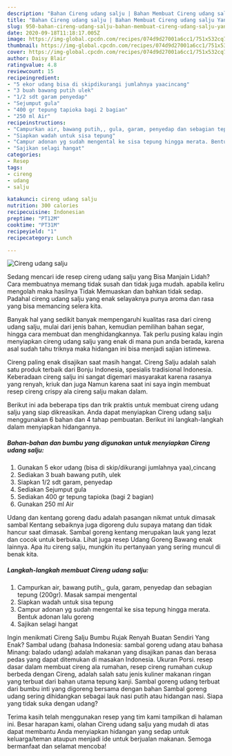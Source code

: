 ```yaml
---
description: "Bahan Cireng udang salju | Bahan Membuat Cireng udang salju Yang Lezat Sekali"
title: "Bahan Cireng udang salju | Bahan Membuat Cireng udang salju Yang Lezat Sekali"
slug: 950-bahan-cireng-udang-salju-bahan-membuat-cireng-udang-salju-yang-lezat-sekali
date: 2020-09-18T11:18:17.005Z
image: https://img-global.cpcdn.com/recipes/074d9d27001a6cc1/751x532cq70/cireng-udang-salju-foto-resep-utama.jpg
thumbnail: https://img-global.cpcdn.com/recipes/074d9d27001a6cc1/751x532cq70/cireng-udang-salju-foto-resep-utama.jpg
cover: https://img-global.cpcdn.com/recipes/074d9d27001a6cc1/751x532cq70/cireng-udang-salju-foto-resep-utama.jpg
author: Daisy Blair
ratingvalue: 4.8
reviewcount: 15
recipeingredient:
- "5 ekor udang bisa di skipdikurangi jumlahnya yaacincang"
- "3 buah bawang putih ulek"
- "1/2 sdt garam penyedap"
- "Sejumput gula"
- "400 gr tepung tapioka bagi 2 bagian"
- "250 ml Air"
recipeinstructions:
- "Campurkan air, bawang putih,, gula, garam, penyedap dan sebagian tepung (200gr). Masak sampai mengental"
- "Siapkan wadah untuk sisa tepung"
- "Campur adonan yg sudah mengental ke sisa tepung hingga merata. Bentuk adonan lalu goreng"
- "Sajikan selagi hangat"
categories:
- Resep
tags:
- cireng
- udang
- salju

katakunci: cireng udang salju 
nutrition: 300 calories
recipecuisine: Indonesian
preptime: "PT12M"
cooktime: "PT31M"
recipeyield: "1"
recipecategory: Lunch

---
```



![Cireng udang salju](https://img-global.cpcdn.com/recipes/074d9d27001a6cc1/751x532cq70/cireng-udang-salju-foto-resep-utama.jpg)

Sedang mencari ide resep cireng udang salju yang Bisa Manjain Lidah? Cara membuatnya memang tidak susah dan tidak juga mudah. apabila keliru mengolah maka hasilnya Tidak Memuaskan dan bahkan tidak sedap. Padahal cireng udang salju yang enak selayaknya punya aroma dan rasa yang bisa memancing selera kita.

Banyak hal yang sedikit banyak mempengaruhi kualitas rasa dari cireng udang salju, mulai dari jenis bahan, kemudian pemilihan bahan segar, hingga cara membuat dan menghidangkannya. Tak perlu pusing kalau ingin menyiapkan cireng udang salju yang enak di mana pun anda berada, karena asal sudah tahu triknya maka hidangan ini bisa menjadi sajian istimewa.

Cireng paling enak disajikan saat masih hangat. Cireng Salju adalah salah satu produk terbaik dari Bonju Indonesia, spesialis tradisional Indonesia. Keberadaan cireng salju ini sangat digemari masyarakat karena rasanya yang renyah, kriuk dan juga Namun karena saat ini saya ingin membuat resep cireng crispy ala cireng salju makan dalam.


Berikut ini ada beberapa tips dan trik praktis untuk membuat cireng udang salju yang siap dikreasikan. Anda dapat menyiapkan Cireng udang salju menggunakan 6 bahan dan 4 tahap pembuatan. Berikut ini langkah-langkah dalam menyiapkan hidangannya.

<!--inarticleads1-->

##### Bahan-bahan dan bumbu yang digunakan untuk menyiapkan Cireng udang salju:

1. Gunakan 5 ekor udang (bisa di skip/dikurangi jumlahnya yaa),cincang
1. Sediakan 3 buah bawang putih, ulek
1. Siapkan 1/2 sdt garam, penyedap
1. Sediakan Sejumput gula
1. Sediakan 400 gr tepung tapioka (bagi 2 bagian)
1. Gunakan 250 ml Air


Udang dan kentang goreng dadu adalah pasangan nikmat untuk dimasak sambal Kentang sebaiknya juga digoreng dulu supaya matang dan tidak hancur saat dimasak. Sambal goreng kentang merupakan lauk yang lezat dan cocok untuk berbuka. Lihat juga resep Udang Goreng Bawang enak lainnya. Apa itu cireng salju, mungkin itu pertanyaan yang sering muncul di benak kita. 

<!--inarticleads2-->

##### Langkah-langkah membuat Cireng udang salju:

1. Campurkan air, bawang putih,, gula, garam, penyedap dan sebagian tepung (200gr). Masak sampai mengental
1. Siapkan wadah untuk sisa tepung
1. Campur adonan yg sudah mengental ke sisa tepung hingga merata. Bentuk adonan lalu goreng
1. Sajikan selagi hangat


Ingin menikmati Cireng Salju Bumbu Rujak Renyah Buatan Sendiri Yang Enak? Sambal udang (bahasa Indonesia: sambal goreng udang atau bahasa Minang: balado udang) adalah makanan yang disajikan panas dan berasa pedas yang dapat ditemukan di masakan Indonesia. Ukuran Porsi. resep dasar dalam membuat cireng ala rumahan, resep cireng rumahan cukup berbeda dengan Cireng, adalah salah satu jenis kuliner makanan ringan yang terbuat dari bahan utama tepung kanji. Sambal goreng udang terbuat dari bumbu inti yang digoreng bersama dengan bahan Sambal goreng udang sering dihidangkan sebagai lauk nasi putih atau hidangan nasi. Siapa yang tidak suka dengan udang? 

Terima kasih telah menggunakan resep yang tim kami tampilkan di halaman ini. Besar harapan kami, olahan Cireng udang salju yang mudah di atas dapat membantu Anda menyiapkan hidangan yang sedap untuk keluarga/teman ataupun menjadi ide untuk berjualan makanan. Semoga bermanfaat dan selamat mencoba!
